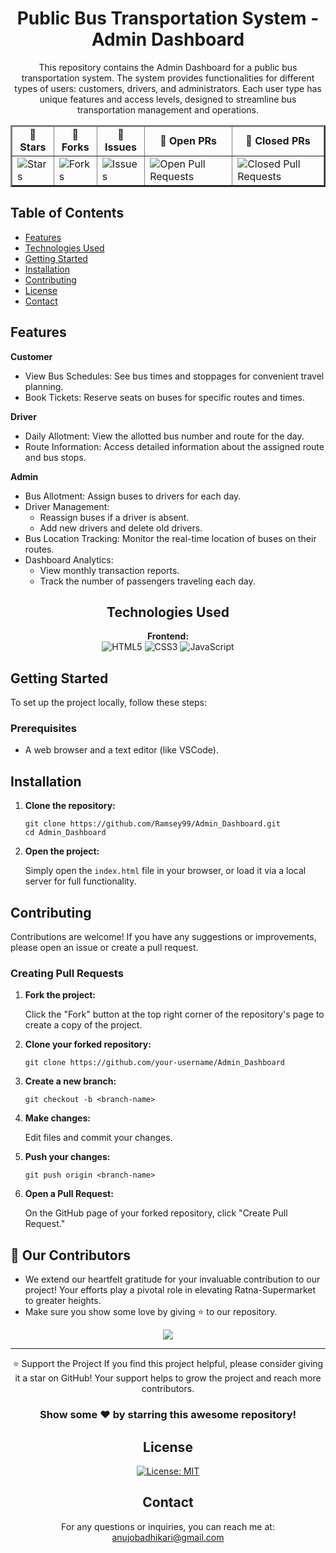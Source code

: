 <div align="center">
  <h1>Public Bus Transportation System - Admin Dashboard</h1>
  <p>
    This repository contains the Admin Dashboard for a public bus transportation system. The system provides functionalities for different types of users: customers, drivers, and administrators. Each user type has unique features and access levels, designed to streamline bus transportation management and operations.
  </p>

  <table align="center" border="2px">
    <thead align="center">
      <tr>
        <td><b>🌟 Stars</b></td>
        <td><b>🍴 Forks</b></td>
        <td><b>🐛 Issues</b></td>
        <td><b>🔔 Open PRs</b></td>
        <td><b>🔕 Closed PRs</b></td>
      </tr>
    </thead>
    <tbody>
      <tr>
        <td><img alt="Stars" src="https://img.shields.io/github/stars/Ramsey99/Admin_Dashboard?style=flat&logo=github"/></td>
        <td><img alt="Forks" src="https://img.shields.io/github/forks/Ramsey99/Admin_Dashboard?style=flat&logo=github"/></td>
        <td><img alt="Issues" src="https://img.shields.io/github/issues/Ramsey99/Admin_Dashboard?style=flat&logo=github"/></td>
        <td><img alt="Open Pull Requests" src="https://img.shields.io/github/issues-pr/Ramsey99/Admin_Dashboard?style=flat&logo=github"/></td>
        <td><img alt="Closed Pull Requests" src="https://img.shields.io/github/issues-pr-closed/Ramsey99/Admin_Dashboard?style=flat&color=critical&logo=github"/></td>
      </tr>
    </tbody>
  </table>
</div>

<h2>Table of Contents</h2>
<ul>
  <li><a href="#features">Features</a></li>
  <li><a href="#technologies-used">Technologies Used</a></li>
  <li><a href="#getting-started">Getting Started</a></li>
  <li><a href="#installation">Installation</a></li>
  <li><a href="#contributing">Contributing</a></li>
  <li><a href="#license">License</a></li>
  <li><a href="#contact">Contact</a></li>
</ul>

<h2 id="features">Features</h2>
<p><b>Customer</b></p>
<ul>
  <li>View Bus Schedules: See bus times and stoppages for convenient travel planning.</li>
  <li>Book Tickets: Reserve seats on buses for specific routes and times.</li>
</ul>

<p><b>Driver</b></p>
<ul>
  <li>Daily Allotment: View the allotted bus number and route for the day.</li>
  <li>Route Information: Access detailed information about the assigned route and bus stops.</li>
</ul>

<p><b>Admin</b></p>
<ul>
  <li>Bus Allotment: Assign buses to drivers for each day.</li>
  <li>Driver Management:
    <ul>
      <li>Reassign buses if a driver is absent.</li>
      <li>Add new drivers and delete old drivers.</li>
    </ul>
  </li>
  <li>Bus Location Tracking: Monitor the real-time location of buses on their routes.</li>
  <li>Dashboard Analytics:
    <ul>
      <li>View monthly transaction reports.</li>
      <li>Track the number of passengers traveling each day.</li>
    </ul>
  </li>
</ul>

<div align="center">
  
## Technologies Used
**Frontend:**<br>
![HTML5](https://img.shields.io/badge/html5-%23E34F26.svg?style=for-the-badge&logo=html5&logoColor=white)
![CSS3](https://img.shields.io/badge/css3-%231572B6.svg?style=for-the-badge&logo=css3&logoColor=white)
![JavaScript](https://img.shields.io/badge/javascript-%23323330.svg?style=for-the-badge&logo=javascript&logoColor=%23F7DF1E)

</div>

<h2 id="getting-started">Getting Started</h2>
<p>To set up the project locally, follow these steps:</p>

<h3>Prerequisites</h3>
<ul>
  <li>A web browser and a text editor (like VSCode).</li>
</ul>

<h2 id="installation">Installation</h2>
<ol>
  <li><b>Clone the repository:</b></li>
  <pre><code>git clone https://github.com/Ramsey99/Admin_Dashboard.git
cd Admin_Dashboard</code></pre>

  <li><b>Open the project:</b></li>
  <p>Simply open the <code>index.html</code> file in your browser, or load it via a local server for full functionality.</p>
</ol>

<h2 id="contributing">Contributing</h2>
<p>Contributions are welcome! If you have any suggestions or improvements, please open an issue or create a pull request.</p>

<h3>Creating Pull Requests</h3>
<ol>
  <li><b>Fork the project:</b></li>
  <p>Click the "Fork" button at the top right corner of the repository's page to create a copy of the project.</p>

  <li><b>Clone your forked repository:</b></li>
  <pre><code>git clone https://github.com/your-username/Admin_Dashboard</code></pre>

  <li><b>Create a new branch:</b></li>
  <pre><code>git checkout -b &lt;branch-name&gt;</code></pre>

  <li><b>Make changes:</b></li>
  <p>Edit files and commit your changes.</p>

  <li><b>Push your changes:</b></li>
  <pre><code>git push origin &lt;branch-name&gt;</code></pre>

  <li><b>Open a Pull Request:</b></li>
  <p>On the GitHub page of your forked repository, click "Create Pull Request."</p>
</ol>

## 👀 Our Contributors

- We extend our heartfelt gratitude for your invaluable contribution to our project! Your efforts play a pivotal role in elevating Ratna-Supermarket to greater heights.
- Make sure you show some love by giving ⭐ to our repository.

<div align="center">

  <a href="https://github.com/Ramsey99/Admin_Dashboard">
    <img src="https://contrib.rocks/image?repo=Ramsey99/Admin_Dashboard&&max=1000" />
  </a>
</div>

---

<div align="center">
⭐️ Support the Project
If you find this project helpful, please consider giving it a star on GitHub! Your support helps to grow the project and reach more contributors.

### Show some ❤️ by starring this awesome repository!

## License
[![License: MIT](https://img.shields.io/badge/License-MIT-yellow.svg)](https://opensource.org/licenses/MIT)

## Contact
For any questions or inquiries, you can reach me at: anujobadhikari@gmail.com
</div>
